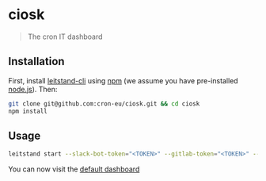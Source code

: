 # ciosk
> The cron IT dashboard

## Installation

First, install [leitstand-cli](https://npmjs.org/package/leitstand-cli) using [npm](https://www.npmjs.com/) (we assume you have pre-installed [node.js](https://nodejs.org/)). Then:

```bash
git clone git@github.com:cron-eu/ciosk.git && cd ciosk
npm install
```

## Usage

```bash
leitstand start --slack-bot-token="<TOKEN>" --gitlab-token="<TOKEN>" --jira-username="<USERNAME>" --jira-password="<PASSWORD>"
```

You can now visit the [default dashboard](http://localhost:9000/dashboards/default)

